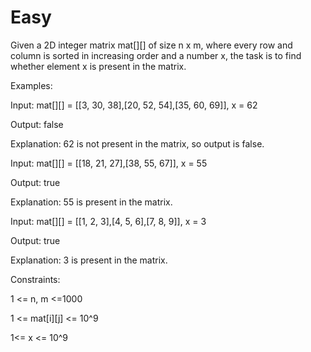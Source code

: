 # Easy

Given a 2D integer matrix mat[][] of size n x m, where every row and column is sorted in increasing order and a number x, the task is to find whether element x is present in the matrix.

Examples:

Input: mat[][] = [[3, 30, 38],[20, 52, 54],[35, 60, 69]], x = 62

Output: false

Explanation: 62 is not present in the matrix, so output is false.

Input: mat[][] = [[18, 21, 27],[38, 55, 67]], x = 55

Output: true

Explanation: 55 is present in the matrix.

Input: mat[][] = [[1, 2, 3],[4, 5, 6],[7, 8, 9]], x = 3

Output: true

Explanation: 3 is present in the matrix.


Constraints:

1 <= n, m <=1000

1 <= mat[i][j] <= 10^9

1<= x <= 10^9
